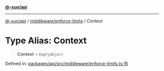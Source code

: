 [**@-xun/api**](../../../README.md)

***

[@-xun/api](../../../README.md) / [middleware/enforce-limits](../README.md) / Context

# Type Alias: Context

> **Context** = `EmptyObject`

Defined in: [packages/api/src/middleware/enforce-limits.ts:16](https://github.com/Xunnamius/api-utils/blob/e344f26c2c71ff2ab26a4bf6ee6f0fc1cb9a441b/packages/api/src/middleware/enforce-limits.ts#L16)
